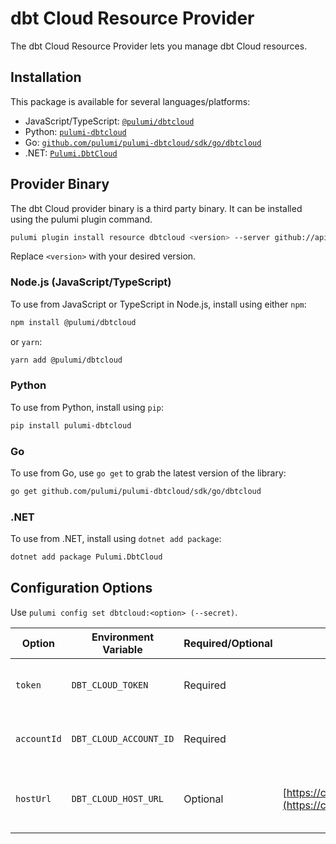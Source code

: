 # dbt Cloud Resource Provider

The dbt Cloud Resource Provider lets you manage dbt Cloud resources.

## Installation

This package is available for several languages/platforms:

- JavaScript/TypeScript: [`@pulumi/dbtcloud`](https://www.npmjs.com/package/@pulumi/dbtcloud)
- Python: [`pulumi-dbtcloud`](https://pypi.org/project/pulumi-dbtcloud/)
- Go: [`github.com/pulumi/pulumi-dbtcloud/sdk/go/dbtcloud`](https://pkg.go.dev/github.com/pulumi/pulumi-dbtcloud/sdk/go/dbtcloud)
- .NET: [`Pulumi.DbtCloud`](https://www.nuget.org/packages/Pulumi.DbtCloud)

## Provider Binary

The dbt Cloud provider binary is a third party binary. It can be installed using the pulumi plugin command.

```bash
pulumi plugin install resource dbtcloud <version> --server github://api.github.com/pulumi/pulumi-dbtcloud
```

Replace `<version>` with your desired version.

### Node.js (JavaScript/TypeScript)

To use from JavaScript or TypeScript in Node.js, install using either `npm`:

```bash
npm install @pulumi/dbtcloud
```

or `yarn`:

```bash
yarn add @pulumi/dbtcloud
```

### Python

To use from Python, install using `pip`:

```bash
pip install pulumi-dbtcloud
```

### Go

To use from Go, use `go get` to grab the latest version of the library:

```bash
go get github.com/pulumi/pulumi-dbtcloud/sdk/go/dbtcloud
```

### .NET

To use from .NET, install using `dotnet add package`:

```bash
dotnet add package Pulumi.DbtCloud
```

## Configuration Options

Use `pulumi config set dbtcloud:<option> (--secret)`.

| Option     | Environment Variable   | Required/Optional | Default                                                      | Description                             |
|------------|------------------------|-------------------|--------------------------------------------------------------|-----------------------------------------|
| `token`    | `DBT_CLOUD_TOKEN`      | Required          |                                                              | The API token for your dbt Cloud user   |
| `accountId`| `DBT_CLOUD_ACCOUNT_ID` | Required          |                                                              | The ID for your dbt Cloud account       |
| `hostUrl`  | `DBT_CLOUD_HOST_URL`   | Optional          | [https://cloud.getdbt.com/api](https://cloud.getdbt.com/api) | The host URL for your dbt Cloud account |
